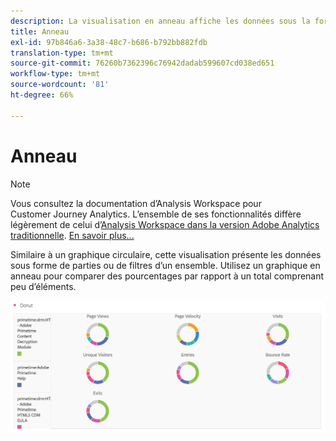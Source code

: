 ```yaml
---
description: La visualisation en anneau affiche les données sous la forme de parties ou de filtres entiers.
title: Anneau
exl-id: 97b846a6-3a38-48c7-b686-b792bb882fdb
translation-type: tm+mt
source-git-commit: 76260b7362396c76942dadab599607cd038ed651
workflow-type: tm+mt
source-wordcount: '81'
ht-degree: 66%

---
```


# Anneau

>[!NOTE]
>
>Vous consultez la documentation d’Analysis Workspace pour Customer Journey Analytics. L’ensemble de ses fonctionnalités diffère légèrement de celui d’[Analysis Workspace dans la version Adobe Analytics traditionnelle](https://docs.adobe.com/content/help/fr-FR/analytics/analyze/analysis-workspace/home.html). [En savoir plus...](/help/getting-started/cja-aa.md)

Similaire à un graphique circulaire, cette visualisation présente les données sous forme de parties ou de filtres d’un ensemble. Utilisez un graphique en anneau pour comparer des pourcentages par rapport à un total comprenant peu d’éléments.

![](assets/donut.png)
